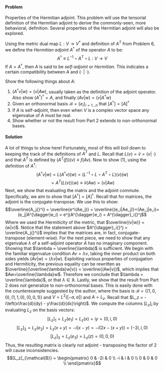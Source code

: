 #### Problem
Properties of the Hermitian adjoint. This problem will use the tensorial definition of the Hermitian adjoint to derive the commonly-seen, more behavioral, definition. Several properties of the Hermitian adjoint will also be explored. 

Using the metric dual map $L: V\rightarrow V^*$ and definition of $A^T$ from Problem 6, we define the *Hermitian adjoint* $A^{\dagger}$ of the operator $A$ to be:
$$A^{\dagger} \equiv L^{-1} \circ A^T \circ L\ :\ V \rightarrow V$$
If $A = A^{\dagger}$, then $A$ is said to be *self-adjoint* or *Hermitian*. This indicates a certain compatibility between $A$ and $(\cdot\ |\ \cdot)$.

Show the following things about $A$:

1. $(A^{\dagger}v|w) = (v|Aw)$, usually taken as the definition of the adjoint operator. Also show $(A^{\dagger})^{\dagger} = A$, and finally $(Av|w) = (v|A^{\dagger}w)$
2. Given an orthonormal basis $\mathcal{B} = \{e_i\}_{i=1...n}$ that $\left[A^{\dagger}\right] = \left[A\right]^{\dagger}$
3. If $A$ is self-adjoint, then even when $V$ is a complex vector space any eigenvalue of $A$ must be real.
4. Show whether or not the result from Part 2 extends to non-orthonormal bases.

#### Solution
A lot of things to show here! Fortunately, most of this will boil down to keeping the track of the definitions of $A^T$ and $L$. Recall that $L(v) = \tilde{v} = (v|\ \cdot)$ and that $A^T$ is defined by $(A^T(f))(v) \equiv f(Av)$. Now to show (1), using the definition of $A^{\dagger}$:
$$(A^{\dagger}v|w) = L\left(A^{\dagger}v\right)(w) = \left(L^{-1}\circ L \circ A^T \circ L \right)(v)(w)$$
$$= A^T(L(v))(w) \equiv \tilde{v}(Aw) = (v|Aw)$$
Next, we show that evaluating the matrix and the adjoint commute. Specifically, we aim to show that $\left[A^{\dagger}\right] = \left[A\right]^{\dagger}$. Recall that for matrices, the adjoint is the conjugate-transpose. We use this to show:
$$\overline{A_j{}^i} = \overline{e^i(Ae_j)} = \overline{(e_i|Ae_j)}=(Ae_j|e_i)=(e_j|A^{\dagger}e_i) = e^j(A^{\dagger}e_i) = A^{\dagger}_i{}^j$$
Where we used the Hermiticity of the metric, that $\overline{(v|w)} = (w|v)$. Notice that the statement above $A^{\dagger}_i{}^j = \overline{A_j{}^i}$ implies that the matrices are, in fact, conjugate-transpose (element-wise).
For the next piece, we need to show that any eigenvalue $\lambda$ of a self-adjoint operator $A$ has no imaginary component. Showing that $\lambda = \overline{\lambda}$ is sufficient. We begin with the familiar eigenvalue condition $Av=\lambda v$, taking the inner product on both sides yields $(Av|w)=(\lambda v | w)$. Exploiting various properties of conjugation and Hermiticity, the previous equality can be rewritten as $\overline{(\overline{\lambda}w|v)} = \overline{(Aw|v)}$, which implies that $Aw=\overline{\lambda}w$. Therefore we conclude that $\lambda = \overline{\lambda}$, or that $\lambda \in \mathbb{R}$.
Lastly, we show that the result from Part 2 does *not* generalize to non-orthonormal bases. This is easily done with the counterexample suggested by the author, where the basis is $\mathcal{B} = \{(1,0,0), (1,1,0), (0,0,1)\}$ and $V = L^2([-a,a])$ and $A = L_z$. Recall that $L_z = -i\left(x\frac{d}{dy} - y\frac{d}{dx}\right)$. We compute the columns $[L_z]_i$ by evaluating $L_z$ on the basis vectors:
$$[L_z]_1 = L_z(e_1) = L_z(x) = iy = (0, i, 0)$$
$$[L_z]_2 = L_z(e_2) = L_z(x + y) = -i(x-y) = -i(2x - (x+y)) = (-2i, i, 0)$$
$$[L_z]_3 = L_z(e_3) = L_z(z) = (0, 0, 0)$$
Thus, the resulting matrix is clearly not adjoint - transposing the factor of 2 will cause inconsistencies.
$$[L_z]_{\mathcal{B}} = \begin{pmatrix}
0 & -2i & 0 \\
-i & i & 0 \\
0 & 0 & 0 \\
\end{pmatrix}$$